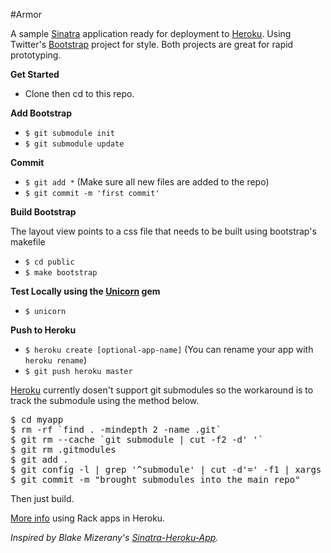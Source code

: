 #Armor

A sample [Sinatra](http://www.sinatrarb.com/) application ready for deployment to [Heroku](http://heroku.com). Using Twitter's [Bootstrap](http://twitter.github.com/bootstrap/) project for style. Both projects are great for rapid prototyping.

**Get Started**

* Clone then cd to this repo.

**Add Bootstrap**

* `$ git submodule init`
* `$ git submodule update`

**Commit**

* `$ git add *` (Make sure all new files are added to the repo)
* `$ git commit -m 'first commit'`

**Build Bootstrap**

The layout view points to a css file that needs to be built using bootstrap's makefile

* `$ cd public`
* `$ make bootstrap`

**Test Locally using the [Unicorn](http://rubygems.org/gems/unicorn) gem**

* `$ unicorn`

**Push to Heroku**

* `$ heroku create [optional-app-name]` (You can rename your app with `heroku rename`)
* `$ git push heroku master`

[Heroku](http://devcenter.heroku.com/articles/git-submodules) currently dosen't support git submodules so the workaround is to track the submodule using the method below.

<pre class="CodeRay" lang="term"><span class="c">$</span><span class="fu"> cd myapp
</span><span class="c">$</span><span class="fu"> rm -rf `find . -mindepth 2 -name .git`
</span><span class="c">$</span><span class="fu"> git rm --cache `git submodule | cut -f2 -d' '`
</span><span class="c">$</span><span class="fu"> git rm .gitmodules
</span><span class="c">$</span><span class="fu"> git add .
</span><span class="c">$</span><span class="fu"> git config -l | grep '^submodule' | cut -d'=' -f1 | xargs -n1 git config --unset-all
</span><span class="c">$</span><span class="fu"> git commit -m "brought submodules into the main repo"
</span></pre>

Then just build.

[More info](http://devcenter.heroku.com/articles/rack) using Rack apps in Heroku.

*Inspired by Blake Mizerany's [Sinatra-Heroku-App](https://github.com/bmizerany/heroku-sinatra-app).*
